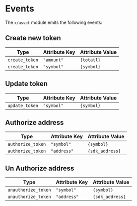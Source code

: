 <!--
order: 4
-->

# Events

The `x/asset` module emits the following events:

## Create new token

| Type            | Attribute Key | Attribute Value |
| --------------- |---------------|-----------------|
| `create_token` | `"amount"`    | `{totatl}`      |
| `create_token` | `"symbol"`    | `{symbol}`      |

## Update token

| Type            | Attribute Key | Attribute Value |
| --------------- |---------------|-----------------|
| `update_token` | `"symbol"`    | `{symbol}`      |


## Authorize address

| Type            | Attribute Key | Attribute Value  |
| --------------- |--------------|------------------|
| `authorize_token` | `"symbol"`   | `{symbol}`       |
| `authorize_token` | `"address"`  | `{sdk_address}`  |


## Un Authorize address

| Type            | Attribute Key | Attribute Value |
| --------------- |---------------|-----------------|
| `unauthorize_token` | `"symbol"`    | `{symbol}`      |
| `unauthorize_token` | `"address"`   | `{sdk_address}` |


